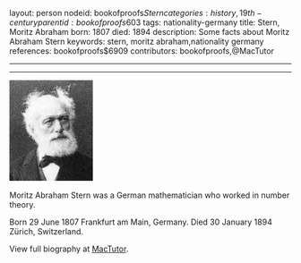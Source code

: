 layout: person
nodeid: bookofproofs$Stern
categories: history,19th-century
parentid: bookofproofs$603
tags: nationality-germany
title: Stern, Moritz Abraham
born: 1807
died: 1894
description: Some facts about Moritz Abraham Stern
keywords: stern, moritz abraham,nationality germany
references: bookofproofs$6909
contributors: bookofproofs,@MacTutor

---


---

![Stern.jpg](https://github.com/bookofproofs/bookofproofs.github.io/blob/main/_sources/_assets/images/portraits/Stern.jpg?raw=true)

Moritz Abraham Stern was a German mathematician who worked in number theory.

Born 29 June 1807 Frankfurt am Main, Germany. Died 30 January 1894 Zürich, Switzerland.


View full biography at [MacTutor](https://mathshistory.st-andrews.ac.uk/Biographies/Stern/).
